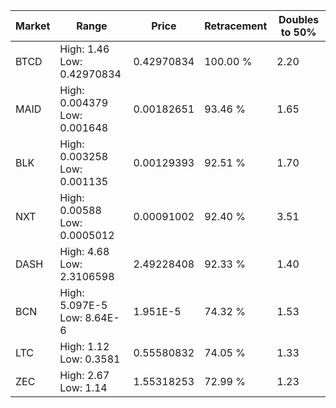 | Market | Range | Price| Retracement | Doubles to 50% |
| --- | --- | --- | --- | --- |
| BTCD | High: 1.46<br />Low: 0.42970834 | 0.42970834 | 100.00 % | 2.20 |
| MAID | High: 0.004379<br />Low: 0.001648 | 0.00182651 | 93.46 % | 1.65 |
| BLK | High: 0.003258<br />Low: 0.001135 | 0.00129393 | 92.51 % | 1.70 |
| NXT | High: 0.00588<br />Low: 0.0005012 | 0.00091002 | 92.40 % | 3.51 |
| DASH | High: 4.68<br />Low: 2.3106598 | 2.49228408 | 92.33 % | 1.40 |
| BCN | High: 5.097E-5<br />Low: 8.64E-6 | 1.951E-5 | 74.32 % | 1.53 |
| LTC | High: 1.12<br />Low: 0.3581 | 0.55580832 | 74.05 % | 1.33 |
| ZEC | High: 2.67<br />Low: 1.14 | 1.55318253 | 72.99 % | 1.23 |
